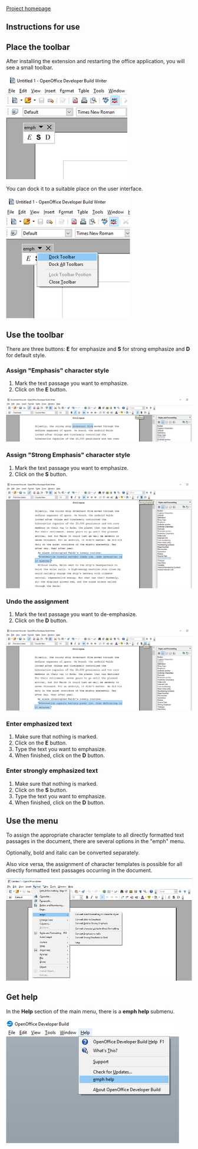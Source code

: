 [Project homepage](https://peter88213.github.io/emph/)

## Instructions for use


## Place the toolbar

After installing the extension and restarting the office application, you will see a small toolbar. 

![](Screenshots/Toolbar00-en.png)

You can dock it to a suitable place on the user interface.

![](Screenshots/Toolbar00dock-en.png)

## Use the toolbar

There are three buttons:  __E__  for emphasize and  __S__  for strong emphasize and  __D__  for default style.



### Assign "Emphasis" character style

1. Mark the text passage you want to emphasize.
2. Click on the  __E__  button. 

![](Screenshots/Emphasize.png)


### Assign "Strong Emphasis" character style

1. Mark the text passage you want to emphasize.
2. Click on the  __S__  button. 

![](Screenshots/Strong.png)


### Undo the assignment

1. Mark the text passage you want to de-emphasize.
2. Click on the  __D__  button.

![](Screenshots/Default.png)


### Enter emphasized text

1. Make sure that nothing is marked. 
2. Click on the  __E__  button.
3. Type the text you want to emphasize.
4. When finished, click on the  __D__  button.


### Enter strongly emphasized text

1. Make sure that nothing is marked. 
2. Click on the  __S__  button.
3. Type the text you want to emphasize.
4. When finished, click on the  __D__  button.


## Use the menu

To assign the appropriate character template to all directly formatted 
text passages in the document, there are several options in the "emph" menu. 

Optionally, bold and italic can be converted separately. 

Also vice versa, the assignment of character templates is possible for all 
directly formatted text passages occurring in the document.

![](Screenshots/FormatMenu.png)



## Get help

In the  __Help__  section of the main menu, there is a  __emph help__  submenu. 

![](Screenshots/HelpMenu-en.png)



